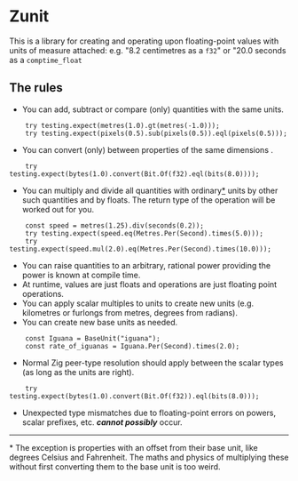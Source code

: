# Zunit

This is a library for creating and operating upon floating-point values with units of measure attached: e.g. "8.2 centimetres as a `f32`" or "20.0 seconds as a `comptime_float`

## The rules

- You can add, subtract or compare (only) quantities with the same units.
```
    try testing.expect(metres(1.0).gt(metres(-1.0)));
    try testing.expect(pixels(0.5).sub(pixels(0.5)).eql(pixels(0.5)));
```
- You can convert (only) between properties of the same dimensions .
```
    try testing.expect(bytes(1.0).convert(Bit.Of(f32).eql(bits(8.0)))); 
```
- You can multiply and divide all quantities with ordinary[*](#ordinary_explanation) units by other such quantities and by floats. The return type of the operation will be worked out for you.
```   
    const speed = metres(1.25).div(seconds(0.2));
    try testing.expect(speed.eq(Metres.Per(Second).times(5.0)));
    try testing.expect(speed.mul(2.0).eq(Metres.Per(Second).times(10.0)));
```
- You can raise quantities to an arbitrary, rational power providing the power is known at compile time.
- At runtime, values are just floats and operations are just floating point operations.
- You can apply scalar multiples to units to create new units (e.g. kilometres or furlongs from metres, degrees from radians).
- You can create new base units as needed. 
```
    const Iguana = BaseUnit("iguana");
    const rate_of_iguanas = Iguana.Per(Second).times(2.0);
```
- Normal Zig peer-type resolution should apply between the scalar types (as long as the units are right).  
```   
    try testing.expect(bytes(1.0).convert(Bit.Of(f32)).eql(bits(8.0)));
```
- Unexpected type mismatches due to floating-point errors on powers, scalar prefixes, etc. ***cannot possibly*** occur. 

----------------
<a name="ordinary_explanation">*</a> The exception is properties with an offset from their base unit, like degrees Celsius and Fahrenheit. The maths and physics of multiplying these without first converting them to the base unit is too weird. 